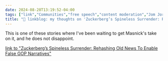 ```yaml
---
date: 2024-08-28T13:19:52-04:00
tags: ["link","Communities","free speech","content moderation","Jom Jordan","Elon Musk","Donald Trump","Mark Zuckerberg","Meta","Facebook"]
title: "🔗 linkblog: my thoughts on 'Zuckerberg’s Spineless Surrender: Rehashing Old News To Enable False GOP Narratives'"
---
```

This is one of these stories where I've been waiting to get Masnick's take on it, and he does not disappoint.

[link to "Zuckerberg’s Spineless Surrender: Rehashing Old News To Enable False GOP Narratives"](https://www.techdirt.com/2024/08/28/trumps-accidental-admission-and-zuckerbergs-surrender-the-real-takeaways-from-metas-letter/)